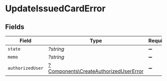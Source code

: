 # UpdateIssuedCardError


## Fields

| Field                                                                                         | Type                                                                                          | Required                                                                                      | Description                                                                                   |
| --------------------------------------------------------------------------------------------- | --------------------------------------------------------------------------------------------- | --------------------------------------------------------------------------------------------- | --------------------------------------------------------------------------------------------- |
| `state`                                                                                       | *?string*                                                                                     | :heavy_minus_sign:                                                                            | N/A                                                                                           |
| `memo`                                                                                        | *?string*                                                                                     | :heavy_minus_sign:                                                                            | N/A                                                                                           |
| `authorizedUser`                                                                              | [?Components\CreateAuthorizedUserError](../../Models/Components/CreateAuthorizedUserError.md) | :heavy_minus_sign:                                                                            | N/A                                                                                           |
